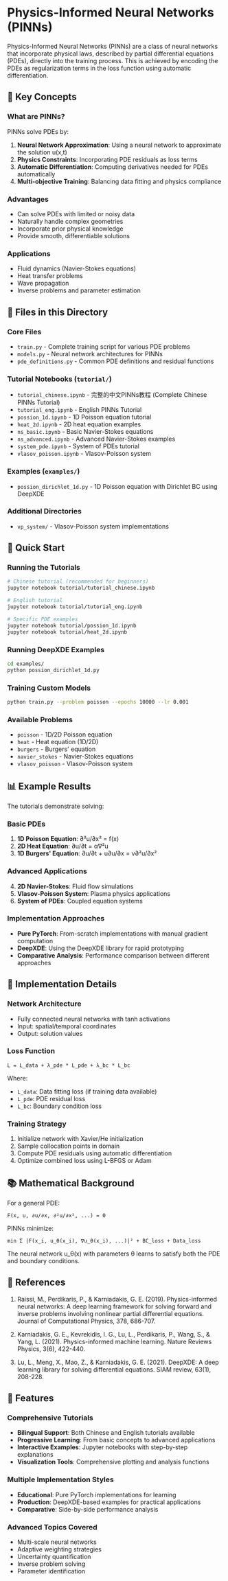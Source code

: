 # Physics-Informed Neural Networks (PINNs)

Physics-Informed Neural Networks (PINNs) are a class of neural networks that incorporate physical laws, described by partial differential equations (PDEs), directly into the training process. This is achieved by encoding the PDEs as regularization terms in the loss function using automatic differentiation.

## 🎯 Key Concepts

### What are PINNs?
PINNs solve PDEs by:
1. **Neural Network Approximation**: Using a neural network to approximate the solution u(x,t)
2. **Physics Constraints**: Incorporating PDE residuals as loss terms
3. **Automatic Differentiation**: Computing derivatives needed for PDEs automatically
4. **Multi-objective Training**: Balancing data fitting and physics compliance

### Advantages
- Can solve PDEs with limited or noisy data
- Naturally handle complex geometries
- Incorporate prior physical knowledge
- Provide smooth, differentiable solutions

### Applications
- Fluid dynamics (Navier-Stokes equations)
- Heat transfer problems
- Wave propagation
- Inverse problems and parameter estimation

## 📁 Files in this Directory

### Core Files
- `train.py` - Complete training script for various PDE problems
- `models.py` - Neural network architectures for PINNs
- `pde_definitions.py` - Common PDE definitions and residual functions

### Tutorial Notebooks (`tutorial/`)
- `tutorial_chinese.ipynb` - 完整的中文PINNs教程 (Complete Chinese PINNs Tutorial)
- `tutorial_eng.ipynb` - English PINNs Tutorial
- `possion_1d.ipynb` - 1D Poisson equation tutorial
- `heat_2d.ipynb` - 2D heat equation examples
- `ns_basic.ipynb` - Basic Navier-Stokes equations
- `ns_advanced.ipynb` - Advanced Navier-Stokes examples
- `system_pde.ipynb` - System of PDEs tutorial
- `vlasov_poisson.ipynb` - Vlasov-Poisson system

### Examples (`examples/`)
- `possion_dirichlet_1d.py` - 1D Poisson equation with Dirichlet BC using DeepXDE

### Additional Directories
- `vp_system/` - Vlasov-Poisson system implementations

## 🚀 Quick Start

### Running the Tutorials
```bash
# Chinese tutorial (recommended for beginners)
jupyter notebook tutorial/tutorial_chinese.ipynb

# English tutorial
jupyter notebook tutorial/tutorial_eng.ipynb

# Specific PDE examples
jupyter notebook tutorial/possion_1d.ipynb
jupyter notebook tutorial/heat_2d.ipynb
```

### Running DeepXDE Examples
```bash
cd examples/
python possion_dirichlet_1d.py
```

### Training Custom Models
```bash
python train.py --problem poisson --epochs 10000 --lr 0.001
```

### Available Problems
- `poisson` - 1D/2D Poisson equation
- `heat` - Heat equation (1D/2D)
- `burgers` - Burgers' equation
- `navier_stokes` - Navier-Stokes equations
- `vlasov_poisson` - Vlasov-Poisson system

## 📊 Example Results

The tutorials demonstrate solving:

### Basic PDEs
1. **1D Poisson Equation**: ∂²u/∂x² = f(x)
2. **2D Heat Equation**: ∂u/∂t = α∇²u
3. **1D Burgers' Equation**: ∂u/∂t + u∂u/∂x = ν∂²u/∂x²

### Advanced Applications
4. **2D Navier-Stokes**: Fluid flow simulations
5. **Vlasov-Poisson System**: Plasma physics applications
6. **System of PDEs**: Coupled equation systems

### Implementation Approaches
- **Pure PyTorch**: From-scratch implementations with manual gradient computation
- **DeepXDE**: Using the DeepXDE library for rapid prototyping
- **Comparative Analysis**: Performance comparison between different approaches

## 🔧 Implementation Details

### Network Architecture
- Fully connected neural networks with tanh activations
- Input: spatial/temporal coordinates
- Output: solution values

### Loss Function
```
L = L_data + λ_pde * L_pde + λ_bc * L_bc
```

Where:
- `L_data`: Data fitting loss (if training data available)
- `L_pde`: PDE residual loss
- `L_bc`: Boundary condition loss

### Training Strategy
1. Initialize network with Xavier/He initialization
2. Sample collocation points in domain
3. Compute PDE residuals using automatic differentiation
4. Optimize combined loss using L-BFGS or Adam

## 📚 Mathematical Background

For a general PDE:
```
F(x, u, ∂u/∂x, ∂²u/∂x², ...) = 0
```

PINNs minimize:
```
min Σ |F(x_i, u_θ(x_i), ∇u_θ(x_i), ...)|² + BC_loss + Data_loss
```

The neural network u_θ(x) with parameters θ learns to satisfy both the PDE and boundary conditions.

## 🔗 References

1. Raissi, M., Perdikaris, P., & Karniadakis, G. E. (2019). Physics-informed neural networks: A deep learning framework for solving forward and inverse problems involving nonlinear partial differential equations. Journal of Computational Physics, 378, 686-707.

2. Karniadakis, G. E., Kevrekidis, I. G., Lu, L., Perdikaris, P., Wang, S., & Yang, L. (2021). Physics-informed machine learning. Nature Reviews Physics, 3(6), 422-440.

3. Lu, L., Meng, X., Mao, Z., & Karniadakis, G. E. (2021). DeepXDE: A deep learning library for solving differential equations. SIAM review, 63(1), 208-228.

## 🌟 Features

### Comprehensive Tutorials
- **Bilingual Support**: Both Chinese and English tutorials available
- **Progressive Learning**: From basic concepts to advanced applications
- **Interactive Examples**: Jupyter notebooks with step-by-step explanations
- **Visualization Tools**: Comprehensive plotting and analysis functions

### Multiple Implementation Styles
- **Educational**: Pure PyTorch implementations for learning
- **Production**: DeepXDE-based examples for practical applications
- **Comparative**: Side-by-side performance analysis

### Advanced Topics Covered
- Multi-scale neural networks
- Adaptive weighting strategies
- Uncertainty quantification
- Inverse problem solving
- Parameter identification